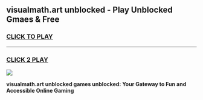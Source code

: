 
## visualmath.art unblocked - Play Unblocked Gmaes & Free
<h3>
<a href="https://news.freeplayer.one?title=visualmath.art_unblocked&ref=23F">CLICK TO PLAY</a></h3>
<hr>

<h3>
<a href="https://news.freeplayer.one?title=visualmath.art_unblocked&ref=23F">CLICK 2 PLAY</a>
  
</h3>

<a href="https://news.freeplayer.one?title=visualmath.art_unblocked&ref=23F/"><img src="https://clearcache.store/games.png"></a>


**visualmath.art unblocked games unblocked: Your Gateway to Fun and Accessible Online Gaming**
